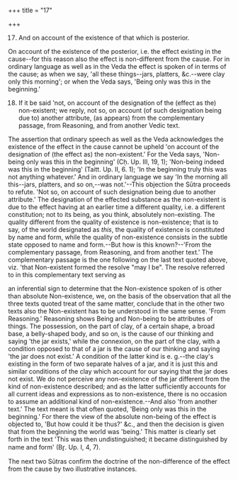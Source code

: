 +++
title = "17"

+++


17. And on account of the existence of that which is posterior.

On account of the existence of the posterior, i.e. the effect existing in the cause--for this reason also the effect is non-different from the cause. For in ordinary language as well as in the Veda the effect is spoken of in terms of the cause; as when we say, 'all these things--jars, platters, &c.--were clay only this morning'; or when the Veda says, 'Being only was this in the beginning.'

18. If it be said 'not, on account of the designation of the (effect as the) non-existent; we reply, not so, on account (of such designation being due to) another attribute, (as appears) from the complementary passage, from Reasoning, and from another Vedic text.

The assertion that ordinary speech as well as the Veda acknowledges the existence of the effect in the cause cannot be upheld 'on account of the designation of (the effect as) the non-existent.' For the Veda says, 'Non-being only was this in the beginning' (Cḥ. Up. III, 19, 1); 'Non-being indeed was this in the beginning' (Taitt. Up. II, 6. 1); 'In the beginning truly this was not anything whatever.' And in ordinary language we say 'In the morning all this--jars, platters, and so on,--was not.'--This objection the Sūtra proceeds to refute. 'Not so, on account of such designation being due to another attribute.' The designation of the effected substance as the non-existent is due to the effect having at an earlier time a different quality, i.e. a different constitution; not to its being, as you think, absolutely non-existing. The quality different from the quality of existence is non-existence; that is to say, of the world designated as _this_, the quality of existence is constituted by name and form, while the quality of non-existence consists in the subtle state opposed to name and form.--But how is this known?--'From the complementary passage, from Reasoning, and from another text.' The complementary passage is the one following on the last text quoted above, viz. 'that Non-existent formed the resolve "may I be". The resolve referred to in this complementary text serving as

an inferential sign to determine that the Non-existence spoken of is other than absolute Non-existence, we, on the basis of the observation that all the three texts quoted treat of the same matter, conclude that in the other two texts also the Non-existent has to be understood in the same sense. 'From Reasoning.' Reasoning shows Being and Non-being to be attributes of things. The possession, on the part of clay, of a certain shape, a broad base, a belly-shaped body, and so on, is the cause of our thinking and saying 'the jar exists,' while the connexion, on the part of the clay, with a condition opposed to that of a jar is the cause of our thinking and saying 'the jar does not exist.' A condition of the latter kind is e. g.--the clay's existing in the form of two separate halves of a jar, and it is just this and similar conditions of the clay which account for our saying that the jar does not exist. We do not perceive any non-existence of the jar different from the kind of non-existence described; and as the latter sufficiently accounts for all current ideas and expressions as to non-existence, there is no occasion to assume an additional kind of non-existence.--And also 'from another text.' The text meant is that often quoted, 'Being only was this in the beginning.' For there the view of the absolute non-being of the effect is objected to, 'But how could it be thus?' &c., and then the decision is given that from the beginning the world was 'being.' This matter is clearly set forth in the text 'This was then undistinguished; it became distinguished by name and form' (Br̥. Up. I, 4, 7).

The next two Sūtras confirm the doctrine of the non-difference of the effect from the cause by two illustrative instances.

